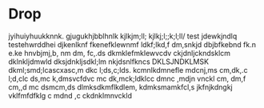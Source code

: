 # Drop
jyihuiyhuukknnk.
gjugukhjbblhnlk
kjlkjm;ll;
kjlkj;l;;k;l;ll/
test
jdewkjndlq
testehwrddhei
djkenlknf
fkenefklewnmf
ldkf;lkd,f
dm,snkjd
dbjbfkebnd fk.n e.ke
hnvbjmj,b, nm dm, fc,.ds
dkmklefmklewvcdv
ckjdnljckndsklcm
dklnkljdmwld
dksjdnkljsdkl;lm
nkjdsnlfkncs
DKLSJNDKLMSK
dkml;smd;lcascxasc,m dkc l;ds,c;lds.
kcmnlkdmnefle
mdcnj,ms 
cm,dk,.c l;d,clc ds,mc k,dmsvcfdvc
mc dk,mck;ldklcc dmnc ,mdjn vnckl
cm, dm,f cm,,d mc dsmcm,ds
dlmksdkmflkdlem,
kdmksmamkfcl,s
jkfnjkdngkj
vklfmfdfklg
c mdnd ,c
ckdnklmnvckld
